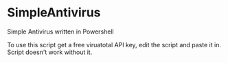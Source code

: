 # SimpleAntivirus
Simple Antivirus written in Powershell

To use this script get a free viruatotal API key, edit the script and paste it in. Script doesn't work without it.
